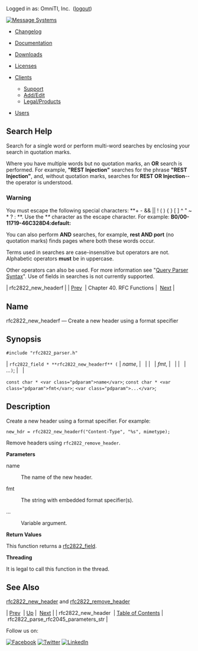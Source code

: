 Logged in as: OmniTI, Inc.  ([logout](https://support.messagesystems.com/logout.php))

[![Message Systems](https://support.messagesystems.com/images/ms-white205.png)](https://support.messagesystems.com/start.php) 

*   [Changelog](https://support.messagesystems.com/start.php?show=changelog)
*   [Documentation](https://support.messagesystems.com/docs/)
*   [Downloads](https://support.messagesystems.com/start.php)

*   [Licenses](https://support.messagesystems.com/license_summary.php)
*   <a href="">Clients</a>
    *   [Support](https://support.messagesystems.com/cs.php)
    *   [Add/Edit](https://support.messagesystems.com/edit_client.php)
    *   [Legal/Products](https://support.messagesystems.com/edit_products.php)
*   [Users](https://support.messagesystems.com/edit_customer.php)

## Search Help

Search for a single word or perform multi-word searches by enclosing your search in quotation marks.

Where you have multiple words but no quotation marks, an **OR** search is performed. For example, **"REST Injection"** searches for the phrase **"REST Injection"**, and, without quotation marks, searches for **REST OR Injection**--the operator is understood.

### Warning

You must escape the following special characters: **+ - && || ! ( ) { } [ ] ^ " ~ * ? : \**. Use the **\** character as the escape character. For example: **B0/00-11719-46C328D4\:default\:**

You can also perform **AND** searches, for example, **rest AND port** (no quotation marks) finds pages where both these words occur.

Terms used in searches are case-insensitive but operators are not. Alphabetic operators **must** be in uppercase.

Other operators can also be used. For more information see "[Query Parser Syntax](https://lucene.apache.org/core/old_versioned_docs/versions/3_0_0/queryparsersyntax.html)". Use of fields in searches is not currently supported.

| rfc2822_new_headerf |
| [Prev](apis.rfc2822_new_header.php)  | Chapter 40. RFC Functions |  [Next](apis.rfc2822_parse_rfc2045_parameters_str.php) |

<a name="apis.rfc2822_new_headerf"></a>
## Name

rfc2822_new_headerf — Create a new header using a format specifier

## Synopsis

`#include "rfc2822_parser.h"`

| `rfc2822_field * **rfc2822_new_headerf** (` | <var class="pdparam">name</var>, |   |
|   | <var class="pdparam">fmt</var>, |   |
|   | <var class="pdparam">...</var>`)`; |   |

`const char * <var class="pdparam">name</var>`;
`const char * <var class="pdparam">fmt</var>`;
`<var class="pdparam">...</var>`;<a name="idp31266544"></a>
## Description

Create a new header using a format specifier. For example:

`new_hdr = rfc2822_new_headerf("Content-Type", "%s", mimetype);`

Remove headers using `rfc2822_remove_header`.

**Parameters**

<dl class="variablelist">

<dt>name</dt>

<dd>

The name of the new header.

</dd>

<dt>fmt</dt>

<dd>

The string with embedded format specifier(s).

</dd>

<dt>...</dt>

<dd>

Variable argument.

</dd>

</dl>

**Return Values**

This function returns a [rfc2822_field](structs.rfc2822_field.php "68.67. rfc2822_field").

**Threading**

It is legal to call this function in the thread.

<a name="idp31279184"></a>
## See Also

[rfc2822_new_header](apis.rfc2822_new_header.php "rfc2822_new_header") and [rfc2822_remove_header](apis.rfc2822_remove_header.php "rfc2822_remove_header")

| [Prev](apis.rfc2822_new_header.php)  | [Up](rfc.php) |  [Next](apis.rfc2822_parse_rfc2045_parameters_str.php) |
| rfc2822_new_header  | [Table of Contents](index.php) |  rfc2822_parse_rfc2045_parameters_str |

Follow us on:

[![Facebook](https://support.messagesystems.com/images/icon-facebook.png)](http://www.facebook.com/messagesystems) [![Twitter](https://support.messagesystems.com/images/icon-twitter.png)](http://twitter.com/#!/MessageSystems) [![LinkedIn](https://support.messagesystems.com/images/icon-linkedin.png)](http://www.linkedin.com/company/message-systems)
